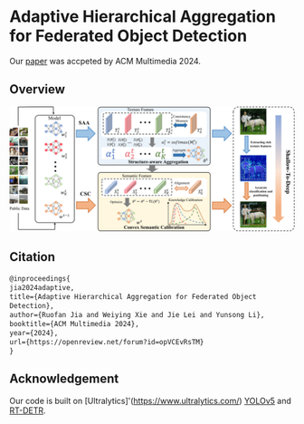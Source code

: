 # Adaptive Hierarchical Aggregation for Federated Object Detection
Our [paper](https://openreview.net/forum?id=opVCEvRsTM) was accpeted by ACM Multimedia 2024.
## Overview
![Overview](readme/Overview.png)
## Citation
```
@inproceedings{
jia2024adaptive,
title={Adaptive Hierarchical Aggregation for Federated Object Detection},
author={Ruofan Jia and Weiying Xie and Jie Lei and Yunsong Li},
booktitle={ACM Multimedia 2024},
year={2024},
url={https://openreview.net/forum?id=opVCEvRsTM}
}
```
## Acknowledgement
Our code is built on [Ultralytics]'(https://www.ultralytics.com/) [YOLOv5](https://github.com/ultralytics/yolov5) and [RT-DETR](https://docs.ultralytics.com/models/rtdetr/).
